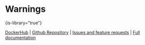 # Warnings
{is-library="true"}


<snippet id="app_urls">

[DockerHub](%dockerhub_url%) | [Github Repository](%github_url%) | [Issues and feature requests](%issues_url%) | [Full documentation](%documentation_url%)

</snippet>